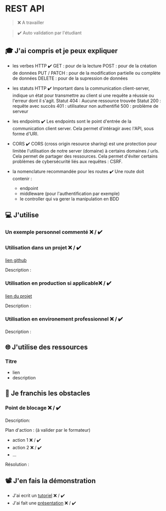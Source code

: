 # REST API

> ❌ A travailler

> ✔️ Auto validation par l'étudiant

## 🎓 J'ai compris et je peux expliquer

- les verbes HTTP ✔️
  GET : pour de la lecture
  POST : pour de la création de données
  PUT / PATCH : pour de la modification partielle ou complète de données
  DELETE : pour de la supression de données

- les statuts HTTP ✔️
  Important dans la communication client-server, indique un état pour transmettre au client si une requête a réussie ou l'erreur dont il s'agit.
  Statut 404 : Aucune ressource trouvée
  Statut 200 : requête avec succès
  401 : utilisateur non authentifié
  500 : problème de serveur

- les endpoints ✔️
  Les endpoints sont le point d'entrée de la communication client server. Cela permet d'intéragir avec l'API, sous forme d'URI.

- CORS ✔️
  CORS (cross origin resource sharing) est une protection pour limitée l'utilisation de notre server (domaine) à certains domaines / urls. Cela permet de partager des ressources. Cela permet d'éviter certains problèmes de cybersécurité liés aux requêtes : CSRF.

- la nomenclature recommandée pour les routes ✔️
  Une route doit contenir :
  - endpoint
  - middleware (pour l'authentification par exemple)
  - le controller qui va gerer la manipulation en BDD

## 💻 J'utilise

### Un exemple personnel commenté ❌ / ✔️

### Utilisation dans un projet ❌ / ✔️

[lien github](...)

Description :

### Utilisation en production si applicable❌ / ✔️

[lien du projet](...)

Description :

### Utilisation en environement professionnel ❌ / ✔️

Description :

## 🌐 J'utilise des ressources

### Titre

- lien
- description

## 🚧 Je franchis les obstacles

### Point de blocage ❌ / ✔️

Description:

Plan d'action : (à valider par le formateur)

- action 1 ❌ / ✔️
- action 2 ❌ / ✔️
- ...

Résolution :

## 📽️ J'en fais la démonstration

- J'ai ecrit un [tutoriel](...) ❌ / ✔️
- J'ai fait une [présentation](...) ❌ / ✔️
